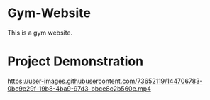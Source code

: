 # Gym-Website
This is a gym website.

# Project Demonstration
https://user-images.githubusercontent.com/73652119/144706783-0bc9e29f-19b8-4ba9-97d3-bbce8c2b560e.mp4
